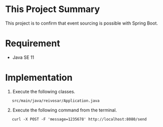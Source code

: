 # This Project Summary
This project is to confirm that event sourcing is possible with Spring Boot.

# Requirement

* Java SE 11

# Implementation
1. Execute the following classes.
```
   src/main/java/reivosar/Application.java
```
2. Execute the following command from the terminal.
```
   curl -X POST -F 'message=1235678' http://localhost:8080/send
```
